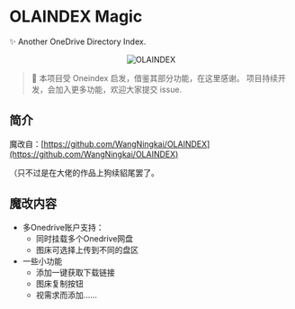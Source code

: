 # OLAINDEX Magic

✨ Another OneDrive Directory Index.

<div align=center><img alt="OLAINDEX" src="https://i.loli.net/2019/06/15/5d049d72309c376133.png"/></div>

> 👋 本项目受 Oneindex 启发，借鉴其部分功能，在这里感谢。 项目持续开发，会加入更多功能，欢迎大家提交 issue.

## 简介
魔改自：[https://github.com/WangNingkai/OLAINDEX](https://github.com/WangNingkai/OLAINDEX)

（只不过是在大佬的作品上狗续貂尾罢了。
## 魔改内容

+ 多Onedrive账户支持：
    + 同时挂载多个Onedrive网盘
    + 图床可选择上传到不同的盘区
+ 一些小功能
    + 添加一键获取下载链接
    + 图床复制按钮
    + 视需求而添加......

